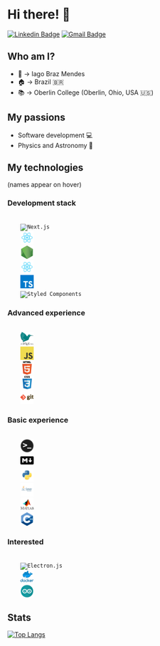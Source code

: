 # Hi there! 👋

[![Linkedin Badge](https://img.shields.io/badge/-LinkedIn-blue?style=flat-square&logo=Linkedin&logoColor=white&link=https://www.linkedin.com/in/iago-mendes-21a2361a2/)](https://www.linkedin.com/in/iago-mendes-21a2361a2/)
[![Gmail Badge](https://img.shields.io/badge/-Email-c14438?style=flat-square&logo=Gmail&logoColor=white&link=mailto:iagobrazmendes@gmail.com)](mailto:main@iago-mendes.me)

## Who am I?

- :man: → Iago Braz Mendes
- :house: → Brazil 🇧🇷
- :books: → Oberlin College (Oberlin, Ohio, USA 🇺🇸)

## My passions

- Software development :computer:
- Physics and Astronomy :telescope:

## My technologies

(names appear on hover)

### Development stack

<code>
	<img
		title='Next.js'
  	height='30'
		src='https://cdn.worldvectorlogo.com/logos/next-js.svg'
	/>
	<img
		title='React'
  	height='30'
		src='https://raw.githubusercontent.com/github/explore/80688e429a7d4ef2fca1e82350fe8e3517d3494d/topics/react/react.png'
	/>
	<img
		title='Node.js'
  	height='30'
		src='https://raw.githubusercontent.com/github/explore/80688e429a7d4ef2fca1e82350fe8e3517d3494d/topics/nodejs/nodejs.png'
	/>
	<img
		title='React Native'
  	height='30'
		src='https://raw.githubusercontent.com/github/explore/80688e429a7d4ef2fca1e82350fe8e3517d3494d/topics/react/react.png'
	/>
	<img
		title='TypeScript'
  	height='30'
		src='https://raw.githubusercontent.com/github/explore/80688e429a7d4ef2fca1e82350fe8e3517d3494d/topics/typescript/typescript.png'
	/>
	<img
		title='Styled Components'
  	height='30'
		src='https://styled-components.com/favicon.png'
	/>
</code>

### Advanced experience

<code>
	<img
		title='LaTeX'
  	height='30'
		src='https://raw.githubusercontent.com/github/explore/80688e429a7d4ef2fca1e82350fe8e3517d3494d/topics/latex/latex.png'
	/>
	<img
		title='JavaScript'
  	height='30'
		src='https://raw.githubusercontent.com/github/explore/80688e429a7d4ef2fca1e82350fe8e3517d3494d/topics/javascript/javascript.png'
	/>
	<img
		title='HTML'
  	height='30'
		src='https://raw.githubusercontent.com/github/explore/80688e429a7d4ef2fca1e82350fe8e3517d3494d/topics/html/html.png'
	/>
	<img
		title='CSS'
  	height='30'
		src='https://raw.githubusercontent.com/github/explore/80688e429a7d4ef2fca1e82350fe8e3517d3494d/topics/css/css.png'
	/>
	<img
		title='Git'
  	height='30'
		src='https://raw.githubusercontent.com/github/explore/80688e429a7d4ef2fca1e82350fe8e3517d3494d/topics/git/git.png'
	/>
</code>

### Basic experience

<code>
	<img
		title='Terminal'
  	height='30'
		src='https://raw.githubusercontent.com/github/explore/80688e429a7d4ef2fca1e82350fe8e3517d3494d/topics/terminal/terminal.png'
	/>
	<img
		title='Markdown'
		height='30'
		src='https://raw.githubusercontent.com/github/explore/80688e429a7d4ef2fca1e82350fe8e3517d3494d/topics/markdown/markdown.png'
	/>
	<img
		title='Python'
  	height='30'
		src='https://raw.githubusercontent.com/github/explore/80688e429a7d4ef2fca1e82350fe8e3517d3494d/topics/python/python.png'
	/>
	<img
		title='Java'
  	height='30'
		src='https://raw.githubusercontent.com/github/explore/80688e429a7d4ef2fca1e82350fe8e3517d3494d/topics/java/java.png'
	/>
	<img
		title='Matlab'
  	height='30'
		src='https://raw.githubusercontent.com/github/explore/80688e429a7d4ef2fca1e82350fe8e3517d3494d/topics/matlab/matlab.png'
	/>
	<img
		title='C++'
  	height='30'
		src='https://raw.githubusercontent.com/github/explore/80688e429a7d4ef2fca1e82350fe8e3517d3494d/topics/cpp/cpp.png'
	/>
</code>

### Interested

<code>
	<img
		title='Electron.js'
  	height='30'
		src='https://www.electronjs.org/images/favicon.ico'
	/>
	<img
		title='Docker'
  	height='30'
		src='https://raw.githubusercontent.com/github/explore/80688e429a7d4ef2fca1e82350fe8e3517d3494d/topics/docker/docker.png'
	/>
	<img
		title='Arduino'
  	height='30'
		src='https://raw.githubusercontent.com/github/explore/80688e429a7d4ef2fca1e82350fe8e3517d3494d/topics/arduino/arduino.png'
	/>
</code>

## Stats

[![Top Langs](https://github-readme-stats.vercel.app/api/top-langs/?username=iago-mendes&layout=compact)](https://github.com/iago-mendes)
